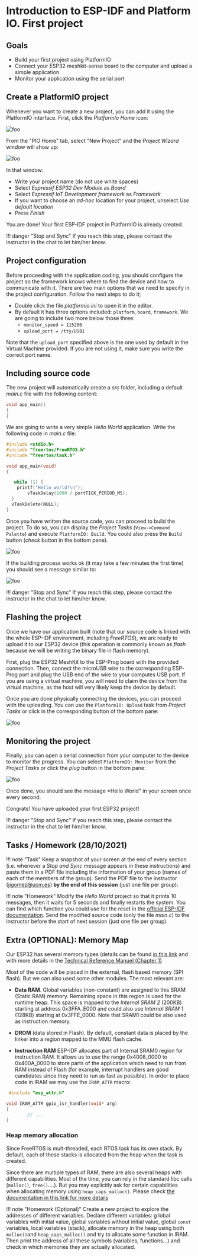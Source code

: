 # Introduction to ESP-IDF and Platform IO. First project

## Goals

* Build your first project using PlatformIO
* Connect your ESP32 meshkit-sense  board to the computer and upload a simple application
* Monitor your application using the serial port


## Create a PlatformIO project

Whenever you want to create a new project, you can add it using the PlatformIO interface.  First, click the *PlatformIo Home* icon:

![foo](img/PlatformIO/1.png)


From the "PIO Home" tab, select "New Project" and the *Project Wizard* window will show up:

![foo](img/PlatformIO/2.png)

In that window:

* Write your  project name (do not use white spaces)
* Select *Espressif ESP32 Dev Module*  as *Board*
* Select *Espressif IoT Development framework* as *Framework*
* If you want to choose an *ad-hoc* location for your project, unselect *Use default location*
* Press *Finish*

You are done! Your first ESP-IDF project in PlatformIO is already created.

!!! danger "Stop and Sync"
	If you reach this step, please contact the instructor in the chat to let him/her know. 
	
## Project configuration
Before proceeding with the application coding, you should configure the project so the framework knows where to find the device and how to communicate with it. There are two main options that we need to specify in the project configuration. Follow the next steps to do it;

* Double click the file *platformio.ini* to open it in the editor.
* By default it has three options included: `platform`, `board`, `framework`. We are going to include two more below those three:
	* `monitor_speed = 115200`
	* `upload_port = /tty/USB1`

Note that the `upload_port` specified above is the one used by default in the Virtual Machine provided. If you are not using it, make sure you write the correct port name.

## Including source code
The new project will automatically create a *src* folder, including a default *main.c* file with the following content:

```c
void app_main()
{
}
```
We are going to write a very simple *Hello World* application. Write the following code in *main.c* file:

```c
#include <stdio.h>
#include "freertos/FreeRTOS.h"
#include "freertos/task.h"

void app_main(void)
{

   while (1) {
   	printf("Hello world!\n");
        vTaskDelay(1000 / portTICK_PERIOD_MS);
  }
  vTaskDelete(NULL);
}
```
Once you have written the source code, you can proceed to build the project.  To do so, you can display the  *Project Tasks* (`View->Command Palette`) and execute  `PlatformIO: Build`. You could also press the `Build` button (*check* button in the bottom pane).

![foo](img/PlatformIO/3.png)

If the building process works ok (it may take a few minutes the first time)  you should see a message similar to:

![foo](img/PlatformIO/4.png)


!!! danger "Stop and Sync"
	If you reach this step, please contact the instructor in the chat to let him/her know. 
	

## Flashing the project
Once we have our application built (note that our source code is linked with the whole ESP-IDF environment, including *FreeRTOS*), we are ready to upload it to our ESP32 device (this operation is commonly known as *flash* because we will be writing the binary file in flash memory). 

First, plug the ESP32 MeshKit to the ESP-Prog board with the provided connection.  Then, connect the microUSB wire to the corresponding ESP-Prog port and plug the USB end of the wire to your computes USB port. If you are using a virtual machine, you will need to claim the device from the virtual machine, as the host will very likely keep the device by default.

Once you are done physically connecting the devices, you can proceed with the uploading. You can use the  `PlatformIO: Upload` task from *Project Tasks* or click in the corresponding button of the bottom pane:

![foo](img/PlatformIO/5.png)


## Monitoring the project

Finally, you can open a serial connection from your computer to the device to monitor the progress.  You can select `PlatformIO: Monitor` from the *Project Tasks* or click the *plug* button in the bottom pane:
 
![foo](img/PlatformIO/6.png)

Once done, you should see the message *Hello World" in your screen once every second.

Congrats! You have uploaded your first ESP32 project!

!!! danger "Stop and Sync"
	If you reach this step, please contact the instructor in the chat to let him/her know. 
	

## Tasks / Homework (28/10/2021)

!!! note "Task"
	Keep a snapshot of your screen at the end of every section (i.e. whenever a *Stop and Sync* message appears in these instructions) and paste them in a PDF file including the information of your group (names of each of the members of the group). Send the PDF file to the instructor (jigomez@ucm.es) **by the end of this session** (just one file per group).
	
	
!!! note "Homework"
	Modify the *Hello World* project so that it prints 10 messages, then it waits for 5 seconds and finally restarts the system. You can find which function you could use for the reset in the [official ESP-IDF documentation](https://docs.espressif.com/projects/esp-idf/en/latest/esp32/api-reference/system/system.html). Send the modified source code (only the file *main.c*) to the instructor before the start of next session (just one file per group).


## Extra (OPTIONAL): Memory Map

Our ESP32 has several memory types (details can be found [in this link](https://docs.espressif.com/projects/esp-idf/en/stable/esp32/api-guides/memory-types.html) and with more details in the [Technical Reference Manuel (Chapter 1)](https://www.espressif.com/sites/default/files/documentation/esp32_technical_reference_manual_en.pdf#sysmem)

 Most of the code will be placed in the external, flash based memory (SPI flash).  But we can also used some other modules. The most relevant are:

 * **Data RAM**. Global variables (non-constant) are assigned to this SRAM (Static RAM) memory.   Remaining space in this region is used for the runtime heap. This space is mapped to the *Internal SRAM 2* (200KB) starting at address 0x3FFA_E000 and could also use *Internal SRAM 1* (128KB) starting at 0x3FFE_0000. Note that SRAM1 could be also used as instruction memory.
 
  
 * **DROM** (data stored in Flash). By default, constant data is placed by the linker into a region mapped to the MMU flash cache. 
 
 * **Instruction RAM** ESP-IDF allocates part of Internal SRAM0 region for instruction RAM. It allows us to use the range 0x4008_0000 to 0x400A_0000 to store parts of the application which need to run from RAM instead of Flash (for example, interrupt handlers are good candidates since they need to run as fast as possible). In order to place code in IRAM we may use the `IRAM_ATTR` macro:
 
```c
 #include "esp_attr.h"

void IRAM_ATTR gpio_isr_handler(void* arg)
{
        // ...
}
```

###   Heap memory allocation
 
Since FreeRTOS is mult-threaded, each RTOS task has its own stack. By default, each of these stacks is allocated from the heap when the task is created. 

Since there are multiple types of RAM, there are also several heaps with different capabilities. 
Most of the time, you can rely in the standard libc calls (`malloc()`, `free()`....). But you may explicitly ask for certain capabilities when allocating memory using `heap_caps_malloc()`. Please check [the documentation in this link for more details](https://docs.espressif.com/projects/esp-idf/en/stable/esp32/api-reference/system/mem_alloc.html)


	
!!! note "Homework (Optional)"
	Create a new project to explore the addresses of different variables. Declare different variables: g lobal variables with initial value, global variables without initial value, global `const` variables, local variables (stack), allocate memory in the heap using both `malloc()`and `heap_caps_malloc()` and try to allocate some function in IRAM. Then print the address of all these symbols (variables, functions...) and check in which memories they are actually allocated.





